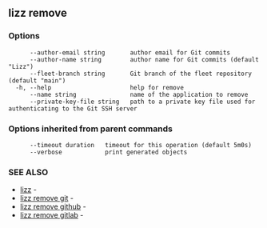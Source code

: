 ## lizz remove



### Options

```
      --author-email string       author email for Git commits
      --author-name string        author name for Git commits (default "Lizz")
      --fleet-branch string       Git branch of the fleet repository (default "main")
  -h, --help                      help for remove
      --name string               name of the application to remove
      --private-key-file string   path to a private key file used for authenticating to the Git SSH server
```

### Options inherited from parent commands

```
      --timeout duration   timeout for this operation (default 5m0s)
      --verbose            print generated objects
```

### SEE ALSO

* [lizz](../lizz/)	 - 
* [lizz remove git](../lizz_remove_git/)	 - 
* [lizz remove github](../lizz_remove_github/)	 - 
* [lizz remove gitlab](../lizz_remove_gitlab/)	 - 

